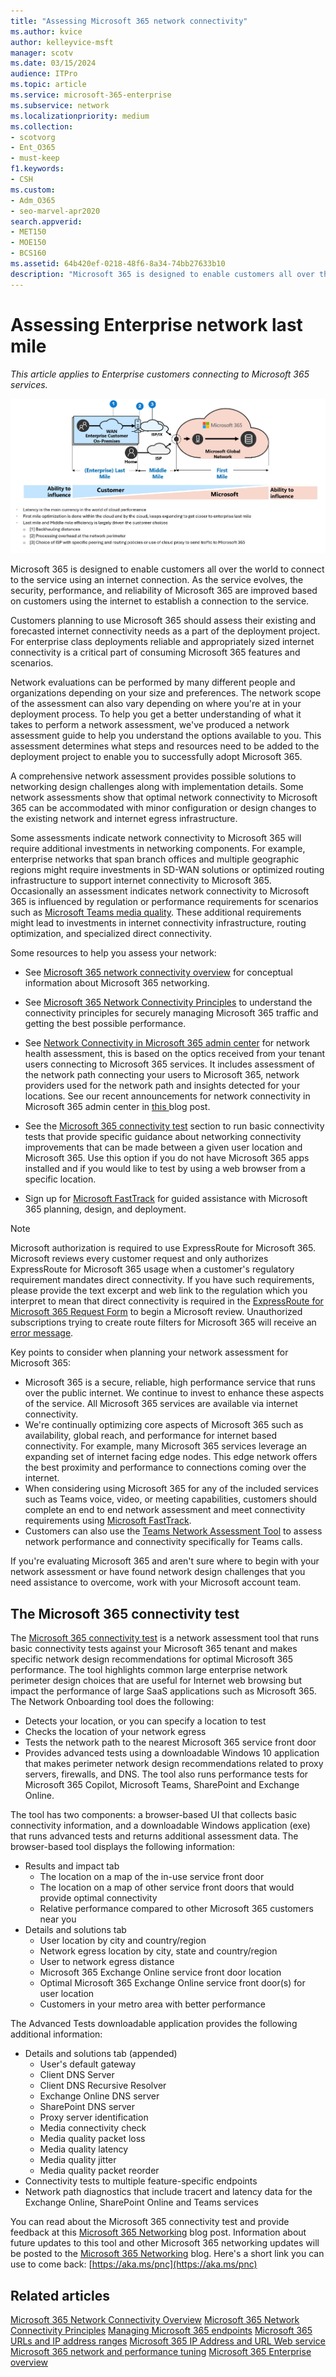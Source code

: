 ```yaml
---
title: "Assessing Microsoft 365 network connectivity"
ms.author: kvice
author: kelleyvice-msft
manager: scotv
ms.date: 03/15/2024
audience: ITPro
ms.topic: article
ms.service: microsoft-365-enterprise
ms.subservice: network
ms.localizationpriority: medium
ms.collection: 
- scotvorg
- Ent_O365
- must-keep
f1.keywords:
- CSH
ms.custom: 
- Adm_O365
- seo-marvel-apr2020
search.appverid:
- MET150
- MOE150
- BCS160
ms.assetid: 64b420ef-0218-48f6-8a34-74bb27633b10
description: "Microsoft 365 is designed to enable customers all over the world to connect to the service using an internet connection. As the service evolves, the security, performance, and reliability of Microsoft 365 are improved based on customers using the internet to establish a connection to the service."
---
```


# Assessing Enterprise network last mile 

*This article applies to Enterprise customers connecting to Microsoft 365 services.*

![Diagram showing enterprise network last mile](media/assessing-network-connectivity/enterprisenetworklastmile3.jpg)

Microsoft 365 is designed to enable customers all over the world to connect to the service using an internet connection. As the service evolves, the security, performance, and reliability of Microsoft 365 are improved based on customers using the internet to establish a connection to the service.

Customers planning to use Microsoft 365 should assess their existing and forecasted internet connectivity needs as a part of the deployment project. For enterprise class deployments reliable and appropriately sized internet connectivity is a critical part of consuming Microsoft 365 features and scenarios.
  
Network evaluations can be performed by many different people and organizations depending on your size and preferences. The network scope of the assessment can also vary depending on where you're at in your deployment process. To help you get a better understanding of what it takes to perform a network assessment, we've produced a network assessment guide to help you understand the options available to you. This assessment determines what steps and resources need to be added to the deployment project to enable you to successfully adopt Microsoft 365.
  
A comprehensive network assessment provides possible solutions to networking design challenges along with implementation details. Some network assessments show that optimal network connectivity to Microsoft 365 can be accommodated with minor configuration or design changes to the existing network and internet egress infrastructure.

Some assessments indicate network connectivity to Microsoft 365 will require additional investments in networking components. For example, enterprise networks that span branch offices and multiple geographic regions might require investments in SD-WAN solutions or optimized routing infrastructure to support internet connectivity to Microsoft 365. Occasionally an assessment indicates network connectivity to Microsoft 365 is influenced by regulation or performance requirements for scenarios such as [Microsoft Teams media quality](/microsoftteams/prepare-network). These additional requirements might lead to investments in internet connectivity infrastructure, routing optimization, and specialized direct connectivity.

Some resources to help you assess your network:

- See [Microsoft 365 network connectivity overview](microsoft-365-networking-overview.md) for conceptual information about Microsoft 365 networking.
- See [Microsoft 365 Network Connectivity Principles](./microsoft-365-network-connectivity-principles.md) to understand the connectivity principles for securely managing Microsoft 365 traffic and getting the best possible performance.
- See [Network Connectivity in Microsoft 365 admin center]() for network health assessment, this is based on the optics received from your tenant users connecting to Microsoft 365 services. It includes assessment of the network path connecting your users to Microsoft 365, network providers used for the network path and insights detected for your locations. See our recent announcements for network connectivity in Microsoft 365 admin center in [this ](https://techcommunity.microsoft.com/discussions/deploymentnetworking/optimizing-customer-network-connectivity-for-microsoft-365-copilot/4374772)blog post. 

- See the [Microsoft 365 connectivity test](assessing-network-connectivity.md#the-microsoft-365-connectivity-test) section to run basic connectivity tests that provide specific guidance about networking connectivity improvements that can be made between a given user location and Microsoft 365. Use this option if you do not have Microsoft 365 apps installed and if you would like to test by using a web browser from a specific location. 
- Sign up for [Microsoft FastTrack](https://www.microsoft.com/fasttrack) for guided assistance with Microsoft 365 planning, design, and deployment.
> [!NOTE]
> Microsoft authorization is required to use ExpressRoute for Microsoft 365. Microsoft reviews every customer request and only authorizes ExpressRoute for Microsoft 365 usage when a customer's regulatory requirement mandates direct connectivity. If you have such requirements, please provide the text excerpt and web link to the regulation which you interpret to mean that direct connectivity is required in the [ExpressRoute for Microsoft 365 Request Form](https://aka.ms/O365ERReview) to begin a Microsoft review. Unauthorized subscriptions trying to create route filters for Microsoft 365 will receive an [error message](https://support.microsoft.com/kb/3181709).
  
Key points to consider when planning your network assessment for Microsoft 365:
  
- Microsoft 365 is a secure, reliable, high performance service that runs over the public internet. We continue to invest to enhance these aspects of the service. All Microsoft 365 services are available via internet connectivity.
- We're continually optimizing core aspects of Microsoft 365 such as availability, global reach, and performance for internet based connectivity. For example, many Microsoft 365 services leverage an expanding set of internet facing edge nodes. This edge network offers the best proximity and performance to connections coming over the internet.
- When considering using Microsoft 365 for any of the included services such as Teams voice, video, or meeting capabilities, customers should complete an end to end network assessment and meet connectivity requirements using [Microsoft FastTrack](https://www.microsoft.com/en-us/fasttrack). 
- Customers can also use the [Teams Network Assessment Tool](https://www.microsoft.com/en-us/download/details.aspx?id=103017&lc=1033&msockid=2dc7410f01b361853273545c009060bb) to assess network performance and connectivity specifically for Teams calls. 

If you're evaluating Microsoft 365 and aren't sure where to begin with your network assessment or have found network design challenges that you need assistance to overcome, work with your Microsoft account team.

## The Microsoft 365 connectivity test
The [Microsoft 365 connectivity test](https://aka.ms/netonboard) is a network assessment tool that runs basic connectivity tests against your Microsoft 365 tenant and makes specific network design recommendations for optimal Microsoft 365 performance. The tool highlights common large enterprise network perimeter design choices that are useful for Internet web browsing but impact the performance of large SaaS applications such as Microsoft 365.
The Network Onboarding tool does the following:
- Detects your location, or you can specify a location to test
- Checks the location of your network egress
- Tests the network path to the nearest Microsoft 365 service front door
- Provides advanced tests using a downloadable Windows 10 application that makes perimeter network design recommendations related to proxy servers, firewalls, and DNS. The tool also runs performance tests for Microsoft 365 Copilot, Microsoft Teams, SharePoint and Exchange Online.

The tool has two components: a browser-based UI that collects basic connectivity information, and a downloadable Windows application (exe) that runs advanced tests and returns additional assessment data.
The browser-based tool displays the following information:
- Results and impact tab
  - The location on a map of the in-use service front door
  - The location on a map of other service front doors that would provide optimal connectivity
  - Relative performance compared to other Microsoft 365 customers near you
- Details and solutions tab
  - User location by city and country/region
  - Network egress location by city, state and country/region
  - User to network egress distance
  - Microsoft 365 Exchange Online service front door location
  - Optimal Microsoft 365 Exchange Online service front door(s) for user location
  - Customers in your metro area with better performance

The Advanced Tests downloadable application provides the following additional information:
- Details and solutions tab (appended)
  - User's default gateway
  - Client DNS Server
  - Client DNS Recursive Resolver
  - Exchange Online DNS server
  - SharePoint DNS server
  - Proxy server identification
  - Media connectivity check
  - Media quality packet loss
  - Media quality latency
  - Media quality jitter
  - Media quality packet reorder
- Connectivity tests to multiple feature-specific endpoints
- Network path diagnostics that include tracert and latency data for the Exchange Online, SharePoint Online and Teams services

You can read about the Microsoft 365 connectivity test and provide feedback at this [Microsoft 365 Networking](https://techcommunity.microsoft.com/discussions/deploymentnetworking/announcing-microsoft-365-network-connectivity-test-for-microsoft-365-copilot-pub/4355778) blog post. 
Information about future updates to this tool and other Microsoft 365 networking updates will be posted to the [Microsoft 365 Networking](https://techcommunity.microsoft.com/t5/Office-365-Networking/bd-p/Office365Networking) blog.
Here's a short link you can use to come back: [https://aka.ms/pnc](https://aka.ms/pnc)

## Related articles
[Microsoft 365 Network Connectivity Overview](microsoft-365-networking-overview.md)
[Microsoft 365 Network Connectivity Principles](./microsoft-365-network-connectivity-principles.md)
[Managing Microsoft 365 endpoints](managing-office-365-endpoints.md)
[Microsoft 365 URLs and IP address ranges](urls-and-ip-address-ranges.md)
[Microsoft 365 IP Address and URL Web service](microsoft-365-ip-web-service.md)
[Microsoft 365 network and performance tuning](network-planning-and-performance.md)
[Microsoft 365 Enterprise overview](microsoft-365-overview.md)
